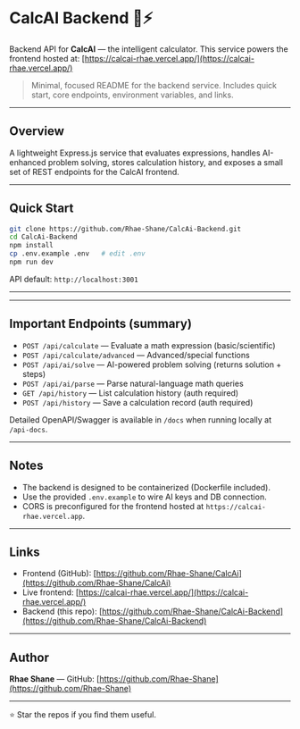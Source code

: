 # CalcAI Backend 🔧⚡

Backend API for **CalcAI** — the intelligent calculator. This service powers the frontend hosted at: [https://calcai-rhae.vercel.app/](https://calcai-rhae.vercel.app/)

> Minimal, focused README for the backend service. Includes quick start, core endpoints, environment variables, and links.

---

## Overview

A lightweight Express.js service that evaluates expressions, handles AI-enhanced problem solving, stores calculation history, and exposes a small set of REST endpoints for the CalcAI frontend.

---

## Quick Start

```bash
git clone https://github.com/Rhae-Shane/CalcAi-Backend.git
cd CalcAi-Backend
npm install
cp .env.example .env   # edit .env
npm run dev
```

API default: `http://localhost:3001`

---



---

## Important Endpoints (summary)

* `POST /api/calculate` — Evaluate a math expression (basic/scientific)
* `POST /api/calculate/advanced` — Advanced/special functions
* `POST /api/ai/solve` — AI-powered problem solving (returns solution + steps)
* `POST /api/ai/parse` — Parse natural-language math queries
* `GET /api/history` — List calculation history (auth required)
* `POST /api/history` — Save a calculation record (auth required)

Detailed OpenAPI/Swagger is available in `/docs` when running locally at `/api-docs`.

---

## Notes

* The backend is designed to be containerized (Dockerfile included).
* Use the provided `.env.example` to wire AI keys and DB connection.
* CORS is preconfigured for the frontend hosted at `https://calcai-rhae.vercel.app`.

---

## Links

* Frontend (GitHub): [https://github.com/Rhae-Shane/CalcAi](https://github.com/Rhae-Shane/CalcAi)
* Live frontend: [https://calcai-rhae.vercel.app/](https://calcai-rhae.vercel.app/)
* Backend (this repo): [https://github.com/Rhae-Shane/CalcAi-Backend](https://github.com/Rhae-Shane/CalcAi-Backend)

---

## Author

**Rhae Shane** — GitHub: [https://github.com/Rhae-Shane](https://github.com/Rhae-Shane)

---

⭐ Star the repos if you find them useful.

